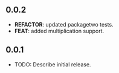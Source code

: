 ## 0.0.2

 - **REFACTOR**: updated packagetwo tests.
 - **FEAT**: added multiplication support.

## 0.0.1

* TODO: Describe initial release.

